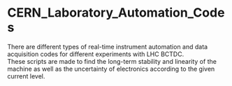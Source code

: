 # CERN_Laboratory_Automation_Codes
There are different types of real-time instrument automation and data acquisition codes for different experiments with LHC BCTDC.  
These scripts are made to find the long-term stability and linearity of the machine as well as the uncertainty of electronics according to the given current level.
